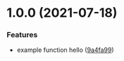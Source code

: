 # 1.0.0 (2021-07-18)

### Features

- example function hello ([9a4fa99](https://github.com/tlibjs/package-template/commit/9a4fa99575359aeab5748c191ae6b3dbe2d935b0))

